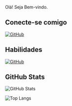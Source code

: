 Olá! Seja Bem-vindo.

## Conecte-se comigo
[![GitHub](https://imm.shields.io/badge/github-000?style=for-the-badge&logo=github&logoColor=0E76A8)](https://github.com/julioadm)
## Habilidades
[![GitHub](https://imm.shields.io/badge/github-000?style=for-the-badge&logo=github&logoColor=0E76A8)](https://github.com/julioadm)

## GitHub Stats
![GitHub Stats](https://github-readme-stats.vercel.app/api?username=julioadm&theme=transparent&bg_color=000&border_color=30A3DC&show_icons=true&icon_color=30A3DC&title_color=E94D5F&text_color=FFF)

![Top Langs](https://github-readme-stats-git-masterrstaa-rickstaa.vercel.app/api/top-langs/?username=julioadm&layout=compact&bg_color=000&border_color=30A3DC&title_color=E94D5F&text_color=FFF)
